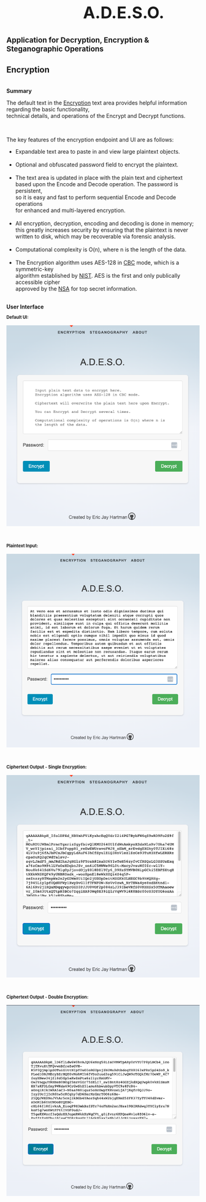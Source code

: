 <div class="text-column">
 <h2 style="margin-top: 5px; text-indent: 200px; font-size: 3em">A.D.E.S.O.</h2>
 <h2 style="margin-top: 0px; text-indent: 0px; font-size: 1.35em">
     <b>A</b>pplication for
     <b>D</b>ecryption, <b>E</b>ncryption &
     <b>S</b>teganographic <b>O</b>perations
 </h2>
 <h2 style="margin-top: 30px;"><b>Encryption</b></h2>
 <br>
 <h2 style="margin-top: 0px; font-size: 1em;"><b>Summary</b></h2>
 <p>The default text in the <a href="http://127.0.0.1:5000/">Encryption</a> text area provides helpful
 information regarding the basic functionality, <br>
 technical details, and operations of the Encrypt and Decrypt functions.</p>
 <br>
 <p>The key features of the encryption endpoint and UI are as follows:
 <ul style="margin-top: 5px;">
  <li>Expandable text area to paste in and view large plaintext objects.</li>
  <br> 
  <li>Optional and obfuscated password field to encrypt the plaintext.</li>
  <br> 
  <li>The text area is updated in place with the plain text and ciphertext <br> 
  based upon the Encode and Decode operation.  The password is persistent, <br>
  so it is easy and fast to perform sequential Encode and Decode operations <br>
  for enhanced and multi-layered encryption.</li>
  <br> 
  <li>All encryption, decryption, encoding and decoding is done in memory; <br>
  this greatly increases security by ensuring that the plaintext is never <br>
  written to disk, which may be recoverable via forensic analysis.</li>
  <br>
  <li>Computational complexity is O(n), where n is the length of the data.</li>
  <br>
  <li>The Encryption algorithm uses AES-128 in <a href="https://www.educative.io/answers/what-is-cbc">CBC</a> mode, which is a symmetric-key <br>
  algorithm established by <a href="https://www.nist.gov/">NIST</a>. AES is the 
  first and only publically accessible cipher <br> approved by the <a href="https://www.nsa.gov/">NSA</a> for
  top secret information. 
  </li>
 </ul>
 </p>

 <h2 style="margin-top: 30px; font-size: 1em;"><b>User Interface</b></h2>

 <h2 style="margin-top: 10px; font-size: .8em;"><b>Default UI:</b></h2>
 
 ![Screenshot](img/EncryptionPage.png)

 <br>
 <h2 style="margin-top: 10px; font-size: .8em;"><b>Plaintext Input:</b></h2>

 ![Screenshot](img/EncryptionOperation.png)

 <br>
 <h2 style="margin-top: 10px; font-size: .8em;"><b>Ciphertext Output - Single Encryption:</b></h2>

 ![Screenshot](img/EncryptionOutput1.png)

 <br>
 <h2 style="margin-top: 10px; font-size: .8em;"><b>Ciphertext Output - Double Encryption:</b></h2>

 ![Screenshot](img/EncryptionOutput2.png)

</div>